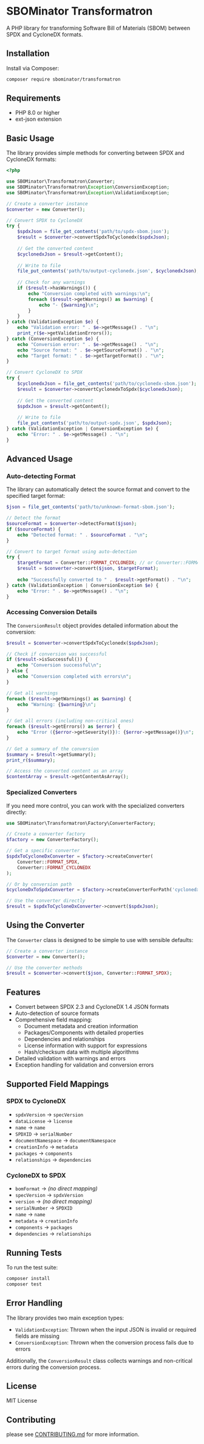 # SBOMinator Transformatron

A PHP library for transforming Software Bill of Materials (SBOM) between SPDX and CycloneDX formats.

## Installation

Install via Composer:

```bash
composer require sbominator/transformatron
```

## Requirements

- PHP 8.0 or higher
- ext-json extension

## Basic Usage

The library provides simple methods for converting between SPDX and CycloneDX formats:

```php
<?php

use SBOMinator\Transformatron\Converter;
use SBOMinator\Transformatron\Exception\ConversionException;
use SBOMinator\Transformatron\Exception\ValidationException;

// Create a converter instance
$converter = new Converter();

// Convert SPDX to CycloneDX
try {
    $spdxJson = file_get_contents('path/to/spdx-sbom.json');
    $result = $converter->convertSpdxToCyclonedx($spdxJson);
    
    // Get the converted content
    $cyclonedxJson = $result->getContent();
    
    // Write to file
    file_put_contents('path/to/output-cyclonedx.json', $cyclonedxJson);
    
    // Check for any warnings
    if ($result->hasWarnings()) {
        echo "Conversion completed with warnings:\n";
        foreach ($result->getWarnings() as $warning) {
            echo "- {$warning}\n";
        }
    }
} catch (ValidationException $e) {
    echo "Validation error: " . $e->getMessage() . "\n";
    print_r($e->getValidationErrors());
} catch (ConversionException $e) {
    echo "Conversion error: " . $e->getMessage() . "\n";
    echo "Source format: " . $e->getSourceFormat() . "\n";
    echo "Target format: " . $e->getTargetFormat() . "\n";
}

// Convert CycloneDX to SPDX
try {
    $cyclonedxJson = file_get_contents('path/to/cyclonedx-sbom.json');
    $result = $converter->convertCyclonedxToSpdx($cyclonedxJson);
    
    // Get the converted content
    $spdxJson = $result->getContent();
    
    // Write to file
    file_put_contents('path/to/output-spdx.json', $spdxJson);
} catch (ValidationException | ConversionException $e) {
    echo "Error: " . $e->getMessage() . "\n";
}
```

## Advanced Usage

### Auto-detecting Format

The library can automatically detect the source format and convert to the specified target format:

```php
$json = file_get_contents('path/to/unknown-format-sbom.json');

// Detect the format
$sourceFormat = $converter->detectFormat($json);
if ($sourceFormat) {
    echo "Detected format: " . $sourceFormat . "\n";
}

// Convert to target format using auto-detection
try {
    $targetFormat = Converter::FORMAT_CYCLONEDX; // or Converter::FORMAT_SPDX
    $result = $converter->convert($json, $targetFormat);
    
    echo "Successfully converted to " . $result->getFormat() . "\n";
} catch (ValidationException | ConversionException $e) {
    echo "Error: " . $e->getMessage() . "\n";
}
```

### Accessing Conversion Details

The `ConversionResult` object provides detailed information about the conversion:

```php
$result = $converter->convertSpdxToCyclonedx($spdxJson);

// Check if conversion was successful
if ($result->isSuccessful()) {
    echo "Conversion successful\n";
} else {
    echo "Conversion completed with errors\n";
}

// Get all warnings
foreach ($result->getWarnings() as $warning) {
    echo "Warning: {$warning}\n";
}

// Get all errors (including non-critical ones)
foreach ($result->getErrors() as $error) {
    echo "Error ({$error->getSeverity()}): {$error->getMessage()}\n";
}

// Get a summary of the conversion
$summary = $result->getSummary();
print_r($summary);

// Access the converted content as an array
$contentArray = $result->getContentAsArray();
```

### Specialized Converters

If you need more control, you can work with the specialized converters directly:

```php
use SBOMinator\Transformatron\Factory\ConverterFactory;

// Create a converter factory
$factory = new ConverterFactory();

// Get a specific converter
$spdxToCycloneDxConverter = $factory->createConverter(
    Converter::FORMAT_SPDX, 
    Converter::FORMAT_CYCLONEDX
);

// Or by conversion path
$cycloneDxToSpdxConverter = $factory->createConverterForPath('cyclonedx-to-spdx');

// Use the converter directly
$result = $spdxToCycloneDxConverter->convert($spdxJson);
```

## Using the Converter

The `Converter` class is designed to be simple to use with sensible defaults:

```php
// Create a converter instance
$converter = new Converter();

// Use the converter methods
$result = $converter->convert($json, Converter::FORMAT_SPDX);
```

## Features

- Convert between SPDX 2.3 and CycloneDX 1.4 JSON formats
- Auto-detection of source formats
- Comprehensive field mapping:
  - Document metadata and creation information
  - Packages/Components with detailed properties
  - Dependencies and relationships
  - License information with support for expressions
  - Hash/checksum data with multiple algorithms
- Detailed validation with warnings and errors
- Exception handling for validation and conversion errors

## Supported Field Mappings

### SPDX to CycloneDX
- `spdxVersion` → `specVersion`
- `dataLicense` → `license`
- `name` → `name`
- `SPDXID` → `serialNumber`
- `documentNamespace` → `documentNamespace`
- `creationInfo` → `metadata`
- `packages` → `components`
- `relationships` → `dependencies`

### CycloneDX to SPDX
- `bomFormat` → *(no direct mapping)*
- `specVersion` → `spdxVersion`
- `version` → *(no direct mapping)*
- `serialNumber` → `SPDXID`
- `name` → `name`
- `metadata` → `creationInfo`
- `components` → `packages`
- `dependencies` → `relationships`

## Running Tests

To run the test suite:

```bash
composer install
composer test
```

## Error Handling

The library provides two main exception types:

- `ValidationException`: Thrown when the input JSON is invalid or required fields are missing
- `ConversionException`: Thrown when the conversion process fails due to errors

Additionally, the `ConversionResult` class collects warnings and non-critical errors during the conversion process.

## License

MIT License

## Contributing

please see [CONTRIBUTING.md](CONTRIBUTING.md) for more information.
